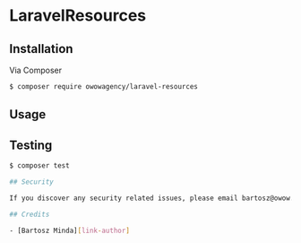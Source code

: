 # LaravelResources

## Installation

Via Composer

``` bash
$ composer require owowagency/laravel-resources
```

## Usage

## Testing

``` bash
$ composer test

## Security

If you discover any security related issues, please email bartosz@owow.io instead of using the issue tracker.

## Credits

- [Bartosz Minda][link-author]